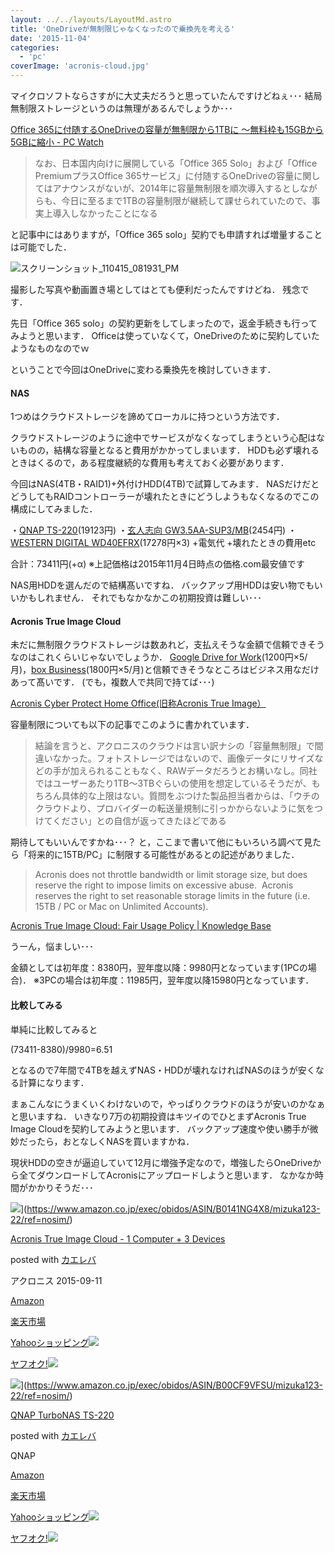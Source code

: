 ```yaml
---
layout: ../../layouts/LayoutMd.astro
title: 'OneDriveが無制限じゃなくなったので乗換先を考える'
date: '2015-11-04'
categories:
  - 'pc'
coverImage: 'acronis-cloud.jpg'
---
```


マイクロソフトならさすがに大丈夫だろうと思っていたんですけどねぇ･･･ 結局無制限ストレージというのは無理があるんでしょうか･･･

[Office 365に付随するOneDriveの容量が無制限から1TBに ～無料枠も15GBから5GBに縮小 \- PC Watch](https://pc.watch.impress.co.jp/docs/news/728819.html)

> なお、日本国内向けに展開している「Office 365 Solo」および「Office PremiumプラスOffice 365サービス」に付随するOneDriveの容量に関してはアナウンスがないが、2014年に容量無制限を順次導入するとしながらも、今日に至るまで1TBの容量制限が継続して課せられていたので、事実上導入しなかったことになる

と記事中にはありますが，「Office 365 solo」契約でも申請すれば増量することは可能でした．

![スクリーンショット_110415_081931_PM](/archive/images/110415_081931_PM.jpg 'スクリーンショット_110415_081931_PM')

撮影した写真や動画置き場としてはとても便利だったんですけどね． 残念です．

先日「Office 365 solo」の契約更新をしてしまったので，返金手続きも行ってみようと思います． Officeは使っていなくて，OneDriveのために契約していたようなものなのでｗ

ということで今回はOneDriveに変わる乗換先を検討していきます．

#### NAS

1つめはクラウドストレージを諦めてローカルに持つという方法です．

クラウドストレージのように途中でサービスがなくなってしまうという心配はないものの，結構な容量となると費用がかかってしまいます． HDDも必ず壊れるときはくるので，ある程度継続的な費用も考えておく必要があります．

今回はNAS(4TB・RAID1)+外付けHDD(4TB)で試算してみます． NASだけだとどうしてもRAIDコントローラーが壊れたときにどうしようもなくなるのでこの構成にしてみました．

・[QNAP TS-220](https://www.qnap.com/i/jp/product/model.php?II=101)(19123円) ・[玄人志向 GW3.5AA-SUP3/MB](http://www.kuroutoshikou.com/product/case/35hdd/gw3_5aa-sup3_mb/)(2454円) ・[WESTERN DIGITAL WD40EFRX](http://www.wdc.com/jp/products/products.aspx?id=810)(17278円×3) +電気代 +壊れたときの費用etc

合計：73411円(+α) ※上記価格は2015年11月4日時点の価格.com最安値です

NAS用HDDを選んだので結構髙いですね． バックアップ用HDDは安い物でもいいかもしれません． それでもなかなかこの初期投資は難しい･･･

#### Acronis True Image Cloud

未だに無制限クラウドストレージは数あれど，支払えそうな金額で信頼できそうなのはこれくらいじゃないでしょうか． [Google Drive for Work](https://www.google.com/intx/ja/work/apps/business/driveforwork/)(1200円×5/月)，[box Business](http://www.box-ctc.com/)(1800円×5/月)と信頼できそうなところはビジネス用なだけあって髙いです． (でも，複数人で共同で持てば･･･)

[Acronis Cyber Protect Home Office\(旧称Acronis True Image）](https://www.acronis.com/ja-jp/products/true-image/)

容量制限についても以下の記事でこのように書かれています．

> 結論を言うと、アクロニスのクラウドは言い訳ナシの「容量無制限」で間違いなかった。フォトストレージではないので、画像データにリサイズなどの手が加えられることもなく、RAWデータだろうとお構いなし。同社ではユーザーあたり1TB～3TBぐらいの使用を想定しているそうだが、もちろん具体的な上限はない。質問をぶつけた製品担当者からは、「ウチのクラウドより、プロバイダーの転送量規制に引っかからないように気をつけてください」との自信が返ってきたほどである

期待してもいいんですかね･･･？ と，ここまで書いて他にもいろいろ調べて見たら「将来的に15TB/PC」に制限する可能性があるとの記述がありました．

> Acronis does not throttle bandwidth or limit storage size, but does reserve the right to impose limits on excessive abuse.  Acronis reserves the right to set reasonable storage limits in the future (i.e. 15TB / PC or Mac on Unlimited Accounts).

[Acronis True Image Cloud: Fair Usage Policy \| Knowledge Base](https://kb.acronis.com/ja/ati2016/fairusage)

うーん，悩ましい･･･

金額としては初年度：8380円，翌年度以降：9980円となっています(1PCの場合)． ※3PCの場合は初年度：11985円，翌年度以降15980円となっています．

#### 比較してみる

単純に比較してみると

(73411-8380)/9980=6.51

となるので7年間で4TBを越えずNAS・HDDが壊れなければNASのほうが安くなる計算になります．

まぁこんなにうまくいくわけないので，やっぱりクラウドのほうが安いのかなぁと思いますね． いきなり7万の初期投資はキツイのでひとまずAcronis True Image Cloudを契約してみようと思います． バックアップ速度や使い勝手が微妙だったら，おとなしくNASを買いますかね．

現状HDDの空きが逼迫していて12月に増強予定なので，増強したらOneDriveから全てダウンロードしてAcronisにアップロードしようと思います． なかなか時間がかかりそうだ･･･

![](/archive/images/51eTKdTeCmL._SL160_.jpg)](https://www.amazon.co.jp/exec/obidos/ASIN/B0141NG4X8/mizuka123-22/ref=nosim/)

[Acronis True Image Cloud - 1 Computer + 3 Devices](https://www.amazon.co.jp/exec/obidos/ASIN/B0141NG4X8/mizuka123-22/ref=nosim/)

posted with [カエレバ](http://kaereba.com)

アクロニス 2015-09-11

[Amazon](http://www.amazon.co.jp/gp/search?keywords=Acronis%20True%20Image%20Cloud%20-%201%20Computer%20%20%203%20Devices&__mk_ja_JP=%83J%83%5E%83J%83i&tag=mizuka123-22)

[楽天市場](http://hb.afl.rakuten.co.jp/hgc/032b53ee.4b34c5ee.0f4a541e.f440145e/?pc=http%3A%2F%2Fsearch.rakuten.co.jp%2Fsearch%2Fmall%2FAcronis%2520True%2520Image%2520Cloud%2520-%25201%2520Computer%2520%2520%25203%2520Devices%2F-%2Ff.1-p.1-s.1-sf.0-st.A-v.2%3Fx%3D0%26scid%3Daf_ich_link_urltxt%26m%3Dhttp%3A%2F%2Fm.rakuten.co.jp%2F)

[Yahooショッピング![](//ad.jp.ap.valuecommerce.com/servlet/gifbanner?sid=3066752&pid=881990642)](//ck.jp.ap.valuecommerce.com/servlet/referral?sid=3066752&pid=881990642&vc_url=http%3A%2F%2Fsearch.shopping.yahoo.co.jp%2Fsearch%3Fp%3DAcronis%2520True%2520Image%2520Cloud%2520-%25201%2520Computer%2520%2520%25203%2520Devices)

[ヤフオク!![](//ad.jp.ap.valuecommerce.com/servlet/gifbanner?sid=3066752&pid=881990642)](//ck.jp.ap.valuecommerce.com/servlet/referral?sid=3066752&pid=881990642&vc_url=http%3A%2F%2Fauctions.search.yahoo.co.jp%2Fsearch%3Fvo%3D%26ve%3D%26auccat%3D0%26aucminprice%3D%26aucmaxprice%3D%26aucmin_bidorbuy_price%3D%26aucmax_bidorbuy_price%3D%26loc_cd%3D0%26abatch%3D0%26istatus%3D0%26filtered%3D1%26ei%3DUTF-8%26tab_ex%3Dcommerce%26va%3DAcronis%2520True%2520Image%2520Cloud%2520-%25201%2520Computer%2520%2520%25203%2520Devices)

![](/archive/images/41PmqF5pBwL._SL160_.jpg)](https://www.amazon.co.jp/exec/obidos/ASIN/B00CF9VFSU/mizuka123-22/ref=nosim/)

[QNAP TurboNAS TS-220](https://www.amazon.co.jp/exec/obidos/ASIN/B00CF9VFSU/mizuka123-22/ref=nosim/)

posted with [カエレバ](http://kaereba.com)

QNAP

[Amazon](http://www.amazon.co.jp/gp/search?keywords=QNAP%20TurboNAS%20TS-220&__mk_ja_JP=%83J%83%5E%83J%83i&tag=mizuka123-22)

[楽天市場](http://hb.afl.rakuten.co.jp/hgc/032b53ee.4b34c5ee.0f4a541e.f440145e/?pc=http%3A%2F%2Fsearch.rakuten.co.jp%2Fsearch%2Fmall%2FQNAP%2520TurboNAS%2520TS-220%2F-%2Ff.1-p.1-s.1-sf.0-st.A-v.2%3Fx%3D0%26scid%3Daf_ich_link_urltxt%26m%3Dhttp%3A%2F%2Fm.rakuten.co.jp%2F)

[Yahooショッピング![](//ad.jp.ap.valuecommerce.com/servlet/gifbanner?sid=3066752&pid=881990642)](//ck.jp.ap.valuecommerce.com/servlet/referral?sid=3066752&pid=881990642&vc_url=http%3A%2F%2Fsearch.shopping.yahoo.co.jp%2Fsearch%3Fp%3DQNAP%2520TurboNAS%2520TS-220)

[ヤフオク!![](//ad.jp.ap.valuecommerce.com/servlet/gifbanner?sid=3066752&pid=881990642)](//ck.jp.ap.valuecommerce.com/servlet/referral?sid=3066752&pid=881990642&vc_url=http%3A%2F%2Fauctions.search.yahoo.co.jp%2Fsearch%3Fvo%3D%26ve%3D%26auccat%3D0%26aucminprice%3D%26aucmaxprice%3D%26aucmin_bidorbuy_price%3D%26aucmax_bidorbuy_price%3D%26loc_cd%3D0%26abatch%3D0%26istatus%3D0%26filtered%3D1%26ei%3DUTF-8%26tab_ex%3Dcommerce%26va%3DQNAP%2520TurboNAS%2520TS-220)
